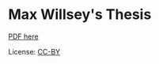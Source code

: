 # Max Willsey's Thesis

[PDF here](https://www.mwillsey.com/thesis/thesis.pdf)

License: [CC-BY](https://creativecommons.org/licenses/by/4.0/)
